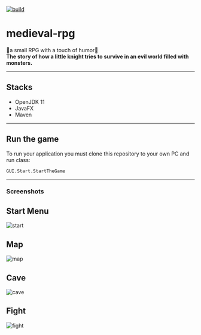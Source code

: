 [![build](https://github.com/Fr0z3Nn/medieval-rpg/actions?query=workflow%3Abuild)](https://github.com/Fr0z3Nn/medieval-rpg/workflows/build/badge.svg)
# medieval-rpg
🤩a small RPG with a touch of humor🤩    
**The story of how a little knight tries to survive in an evil world filled with monsters.**   
***
## Stacks
- OpenJDK 11
- JavaFX
- Maven
***
## Run the game
To run your application you must clone this repository to your own PC and run class:
```
GUI.Start.StartTheGame
```
***
### Screenshots    
## Start Menu
![start](https://i.ibb.co/rycWtb5/pg.png "start menu")
## Map
![map](https://i.ibb.co/DRWxX3b/image.png "map")
## Cave
![cave](https://i.ibb.co/tX3mC3Q/image.png "cave")
## Fight
![fight](https://i.ibb.co/1JcJdrV/image.png "fight")

